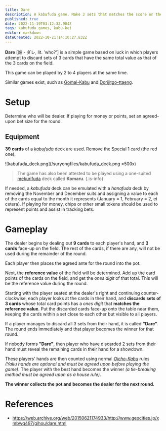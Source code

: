 ```yaml
---
title: Dare
description: A kabufuda game. Make 3 sets that matches the score on the field!
published: true
date: 2022-11-19T03:12:32.904Z
tags: kabufuda games, kabu-kei
editor: markdown
dateCreated: 2022-10-21T14:10:27.832Z
---
```


**Dare** [誰 - ダレ, lit. 'who?'] is a simple game based on luck in which players attempt to discard sets of 3 cards that have the same total value as that of the 3 cards on the field.

This game can be played by 2 to 4 players at the same time.

Similar games exist, such as [Gomai-Kabu](/en/kabufuda/games/gomai-kabu) and [Dorijitgo-ttaeng](/en/hanafuda/games/seotda#dorijitgo-ttaeng).

# Setup
Determine who will be dealer. If playing for money or points, set an agreed-upon bet size for the round.

## Equipment
**39 cards** of a [*kabufuda*](/en/kabufuda) deck are used. Remove the Special 1 card (the red one).

![kabufuda_deck.png](/suryongfiles/kabufuda_deck.png =500x)

> The game has also been attested to be played using a one-suited [mekurifuda](/en/mekurifuda) deck called **Komaru**.
{.is-info}

If needed, a *kabufuda* deck can be emulated with a *hanafuda* deck by removing the November and December suits and assigning a value to each of the cards equal to the month it represents (January = 1, February = 2, et cetera). If playing for money, chips or other small tokens should be used to represent points and assist in tracking bets.

# Gameplay
The dealer begins by dealing out **9 cards** to each player's hand, and **3 cards** face-up on the field. The rest of the cards, if there are any, will not be used during the remainder of the round.

Each player then places the agreed ante for the round into the pot. 

Next, the **reference value** of the field will be determined. Add up the card points of the cards on the field, and get the *ones digit* of that total. This will be the reference value during the round.

Starting with the player seated at the dealer's right and continuing counter-clockwise, each player looks at the cards in their hand, and **discards sets of 3 cards** whose total card points has a *ones digit* that **matches the reference value.** Put the discarded cards face-up onto the table near them, keeping the cards within a set close to each other but visible to all players.

If a player manages to discard all 3 sets from their hand, it is called **"Dare"**. The round ends immediately and that player becomes the winner for that round.

If nobody forms **"Dare"**, then player who have discarded 2 sets from their hand must reveal the remaining cards in their hand for a showdown.

These players' hands are then counted using normal [*Oicho-Kabu*](/en/kabufuda/games/oicho-kabu) rules *(Yaku hands are optional and must be agreed upon before playing the game)*. The player with the best hand becomes the winner *(a tie-breaking method must be agreed upon as a house rule)*. 

**The winner collects the pot and becomes the dealer for the next round.**

# References
- https://web.archive.org/web/20150621174933/http://www.geocities.jp/xmbwq497/gihou/dare.html